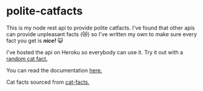# polite-catfacts
This is my node rest api to provide polite catfacts. I've found that other apis can provide unpleasant facts (😿) so I've written my own to make sure every fact you get is _**nice!**_ 😺

I've hosted the api on Heroku so everybody can use it. Try it out with a [random cat fact.](https://polite-catfacts.herokuapp.com/catfact/)

You can read the documentation [here.](https://polite-catfacts.herokuapp.com/docs/)

Cat facts sourced from [cat-facts.](https://github.com/vadimdemedes/cat-facts)
